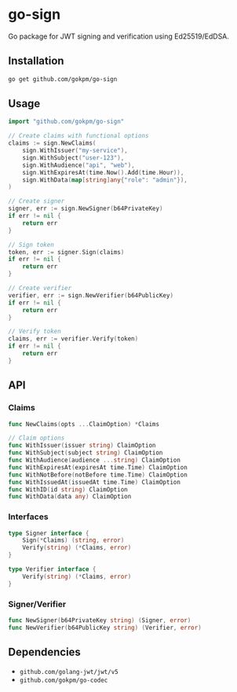 # go-sign

Go package for JWT signing and verification using Ed25519/EdDSA.

## Installation

```bash
go get github.com/gokpm/go-sign
```

## Usage

```go
import "github.com/gokpm/go-sign"

// Create claims with functional options
claims := sign.NewClaims(
    sign.WithIssuer("my-service"),
    sign.WithSubject("user-123"),
    sign.WithAudience("api", "web"),
    sign.WithExpiresAt(time.Now().Add(time.Hour)),
    sign.WithData(map[string]any{"role": "admin"}),
)

// Create signer
signer, err := sign.NewSigner(b64PrivateKey)
if err != nil {
    return err
}

// Sign token
token, err := signer.Sign(claims)
if err != nil {
    return err
}

// Create verifier
verifier, err := sign.NewVerifier(b64PublicKey)
if err != nil {
    return err
}

// Verify token
claims, err := verifier.Verify(token)
if err != nil {
    return err
}
```

## API

### Claims

```go
func NewClaims(opts ...ClaimOption) *Claims

// Claim options
func WithIssuer(issuer string) ClaimOption
func WithSubject(subject string) ClaimOption
func WithAudience(audience ...string) ClaimOption
func WithExpiresAt(expiresAt time.Time) ClaimOption
func WithNotBefore(notBefore time.Time) ClaimOption
func WithIssuedAt(issuedAt time.Time) ClaimOption
func WithID(id string) ClaimOption
func WithData(data any) ClaimOption
```

### Interfaces

```go
type Signer interface {
    Sign(*Claims) (string, error)
    Verify(string) (*Claims, error)
}

type Verifier interface {
    Verify(string) (*Claims, error)
}
```

### Signer/Verifier

```go
func NewSigner(b64PrivateKey string) (Signer, error)
func NewVerifier(b64PublicKey string) (Verifier, error)
```

## Dependencies

- `github.com/golang-jwt/jwt/v5`
- `github.com/gokpm/go-codec`